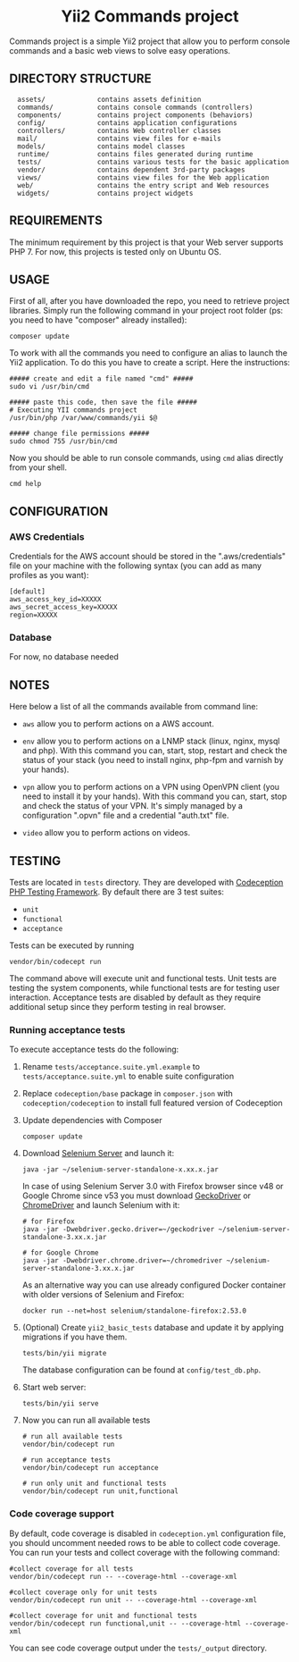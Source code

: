 <p align="center">
    <h1 align="center">Yii2 Commands project</h1>
</p>

Commands project is a simple Yii2 project that allow you to perform console commands and a basic web views to solve easy operations.

DIRECTORY STRUCTURE
-------------------

      assets/             contains assets definition
      commands/           contains console commands (controllers)
      components/         contains project components (behaviors)
      config/             contains application configurations
      controllers/        contains Web controller classes
      mail/               contains view files for e-mails
      models/             contains model classes
      runtime/            contains files generated during runtime
      tests/              contains various tests for the basic application
      vendor/             contains dependent 3rd-party packages
      views/              contains view files for the Web application
      web/                contains the entry script and Web resources
      widgets/            contains project widgets

REQUIREMENTS
------------

The minimum requirement by this project is that your Web server supports PHP 7. 
For now, this projects is tested only on Ubuntu OS.

USAGE
------------

First of all, after you have downloaded the repo, you need to retrieve project libraries. Simply run the following command in your project root folder (ps: you need to have "composer" already installed):

~~~
composer update
~~~

To work with all the commands you need to configure an alias to launch the Yii2 application. 
To do this you have to create a script. Here the instructions:

~~~
##### create and edit a file named "cmd" #####
sudo vi /usr/bin/cmd

##### paste this code, then save the file #####
# Executing YII commands project
/usr/bin/php /var/www/commands/yii $@

##### change file permissions #####
sudo chmod 755 /usr/bin/cmd
~~~

Now you should be able to run console commands, using `cmd` alias directly from your shell.

~~~
cmd help
~~~

CONFIGURATION
-------------

### AWS Credentials

Credentials for the AWS account should be stored in the ".aws/credentials" file on your machine with the following syntax (you can add as many profiles as you want):

```
[default]
aws_access_key_id=XXXXX
aws_secret_access_key=XXXXX
region=XXXXX
```

### Database

For now, no database needed

NOTES
--------

Here below a list of all the commands available from command line:

- `aws`
allow you to perform actions on a AWS account.

- `env`
allow you to perform actions on a LNMP stack (linux, nginx, mysql and php). With this command you can, start, stop, restart and
check the status of your stack (you need to install nginx, php-fpm and varnish by your hands).

- `vpn`
allow you to perform actions on a VPN using OpenVPN client (you need to install it by your hands). With this command you can, start,
stop and check the status of your VPN. It's simply managed by a configuration ".opvn" file and a credential "auth.txt" file.

- `video`
allow you to perform actions on videos.

TESTING
-------

Tests are located in `tests` directory. They are developed with [Codeception PHP Testing Framework](http://codeception.com/).
By default there are 3 test suites:

- `unit`
- `functional`
- `acceptance`

Tests can be executed by running

```
vendor/bin/codecept run
```

The command above will execute unit and functional tests. Unit tests are testing the system components, while functional
tests are for testing user interaction. Acceptance tests are disabled by default as they require additional setup since
they perform testing in real browser. 


### Running  acceptance tests

To execute acceptance tests do the following:  

1. Rename `tests/acceptance.suite.yml.example` to `tests/acceptance.suite.yml` to enable suite configuration

2. Replace `codeception/base` package in `composer.json` with `codeception/codeception` to install full featured
   version of Codeception

3. Update dependencies with Composer 

    ```
    composer update  
    ```

4. Download [Selenium Server](http://www.seleniumhq.org/download/) and launch it:

    ```
    java -jar ~/selenium-server-standalone-x.xx.x.jar
    ```

    In case of using Selenium Server 3.0 with Firefox browser since v48 or Google Chrome since v53 you must download [GeckoDriver](https://github.com/mozilla/geckodriver/releases) or [ChromeDriver](https://sites.google.com/a/chromium.org/chromedriver/downloads) and launch Selenium with it:

    ```
    # for Firefox
    java -jar -Dwebdriver.gecko.driver=~/geckodriver ~/selenium-server-standalone-3.xx.x.jar
    
    # for Google Chrome
    java -jar -Dwebdriver.chrome.driver=~/chromedriver ~/selenium-server-standalone-3.xx.x.jar
    ``` 
    
    As an alternative way you can use already configured Docker container with older versions of Selenium and Firefox:
    
    ```
    docker run --net=host selenium/standalone-firefox:2.53.0
    ```

5. (Optional) Create `yii2_basic_tests` database and update it by applying migrations if you have them.

   ```
   tests/bin/yii migrate
   ```

   The database configuration can be found at `config/test_db.php`.


6. Start web server:

    ```
    tests/bin/yii serve
    ```

7. Now you can run all available tests

   ```
   # run all available tests
   vendor/bin/codecept run

   # run acceptance tests
   vendor/bin/codecept run acceptance

   # run only unit and functional tests
   vendor/bin/codecept run unit,functional
   ```

### Code coverage support

By default, code coverage is disabled in `codeception.yml` configuration file, you should uncomment needed rows to be able
to collect code coverage. You can run your tests and collect coverage with the following command:

```
#collect coverage for all tests
vendor/bin/codecept run -- --coverage-html --coverage-xml

#collect coverage only for unit tests
vendor/bin/codecept run unit -- --coverage-html --coverage-xml

#collect coverage for unit and functional tests
vendor/bin/codecept run functional,unit -- --coverage-html --coverage-xml
```

You can see code coverage output under the `tests/_output` directory.
